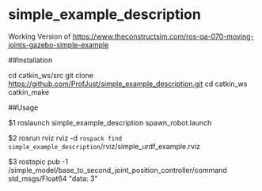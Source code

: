 # simple_example_description
Working Version of https://www.theconstructsim.com/ros-qa-070-moving-joints-gazebo-simple-example

##Installation


  cd catkin_ws/src
  git clone  https://github.com/ProfJust/simple_example_description.git
  cd catkin_ws
  catkin_make

##Usage

  $1 roslaunch simple_example_description spawn_robot.launch

  $2 rosrun rviz rviz -d `rospack find simple_example_description`/rviz/simple_urdf_example.rviz

  $3 rostopic pub -1 /simple_model/base_to_second_joint_position_controller/command std_msgs/Float64 "data: 3"
